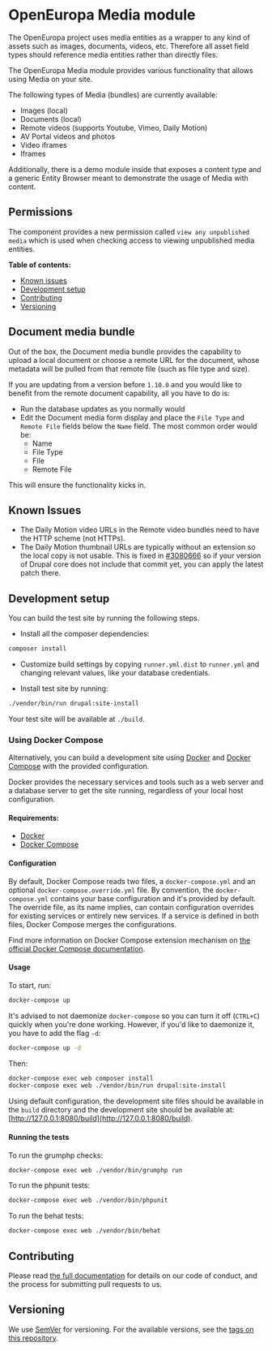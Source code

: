 # OpenEuropa Media module

The OpenEuropa project uses media entities as a wrapper to any kind of assets such as images, documents, videos, etc. Therefore all asset field types should reference
media entities rather than directly files.

The OpenEuropa Media module provides various functionality that allows using Media on your site.

The following types of Media (bundles) are currently available:

* Images (local)
* Documents (local)
* Remote videos (supports Youtube, Vimeo, Daily Motion)
* AV Portal videos and photos
* Video iframes
* Iframes

Additionally, there is a demo module inside that exposes a content type and a generic Entity Browser meant to demonstrate the usage of Media with content.

## Permissions

The component provides a new permission called `view any unpublished media` which is used when checking access to viewing unpublished media entities.

**Table of contents:**

- [Known issues](#known-issues)
- [Development setup](#development-setup)
- [Contributing](#contributing)
- [Versioning](#versioning)

## Document media bundle

Out of the box, the Document media bundle provides the capability to upload a local document or choose a remote URL for the document, whose metadata will be pulled from that remote file (such as file type and size).

If you are updating from a version before `1.10.0` and you would like to benefit from the remote document capability, all you have to do is:

* Run the database updates as you normally would
* Edit the Document media form display and place the `File Type` and `Remote File` fields below the `Name` field. The most common order would be:
  * Name
  * File Type
  * File
  * Remote File

This will ensure the functionality kicks in.

## Known Issues

* The Daily Motion video URLs in the Remote video bundles need to have the HTTP scheme (not HTTPs).
* The Daily Motion thumbnail URLs are typically without an extension so the local copy is not usable. This is fixed in [#3080666](https://www.drupal.org/project/drupal/issues/3080666) so if
your version of Drupal core does not include that commit yet, you can apply the latest patch there.

## Development setup

You can build the test site by running the following steps.

* Install all the composer dependencies:

```bash
composer install
```

* Customize build settings by copying `runner.yml.dist` to `runner.yml` and
changing relevant values, like your database credentials.

* Install test site by running:

```bash
./vendor/bin/run drupal:site-install
```

Your test site will be available at `./build`.

### Using Docker Compose

Alternatively, you can build a development site using [Docker](https://www.docker.com/get-docker) and
[Docker Compose](https://docs.docker.com/compose/) with the provided configuration.

Docker provides the necessary services and tools such as a web server and a database server to get the site running,
regardless of your local host configuration.

#### Requirements:

- [Docker](https://www.docker.com/get-docker)
- [Docker Compose](https://docs.docker.com/compose/)

#### Configuration

By default, Docker Compose reads two files, a `docker-compose.yml` and an optional `docker-compose.override.yml` file.
By convention, the `docker-compose.yml` contains your base configuration and it's provided by default.
The override file, as its name implies, can contain configuration overrides for existing services or entirely new
services.
If a service is defined in both files, Docker Compose merges the configurations.

Find more information on Docker Compose extension mechanism on [the official Docker Compose documentation](https://docs.docker.com/compose/extends/).

#### Usage

To start, run:

```bash
docker-compose up
```

It's advised to not daemonize `docker-compose` so you can turn it off (`CTRL+C`) quickly when you're done working.
However, if you'd like to daemonize it, you have to add the flag `-d`:

```bash
docker-compose up -d
```

Then:

```bash
docker-compose exec web composer install
docker-compose exec web ./vendor/bin/run drupal:site-install
```

Using default configuration, the development site files should be available in the `build` directory and the development
site should be available at: [http://127.0.0.1:8080/build](http://127.0.0.1:8080/build).

#### Running the tests

To run the grumphp checks:

```bash
docker-compose exec web ./vendor/bin/grumphp run
```

To run the phpunit tests:

```bash
docker-compose exec web ./vendor/bin/phpunit
```

To run the behat tests:

```bash
docker-compose exec web ./vendor/bin/behat
```

## Contributing

Please read [the full documentation](https://github.com/openeuropa/openeuropa) for details on our code of conduct,
and the process for submitting pull requests to us.

## Versioning

We use [SemVer](http://semver.org/) for versioning. For the available versions,
see the [tags on this repository](https://github.com/openeuropa/oe_media/tags).
